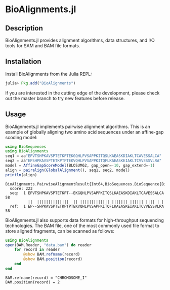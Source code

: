 BioAlignments.jl
================

Description
-----------

BioAlignments.jl provides alignment algorithms, data structures, and
I/O tools for SAM and BAM file formats.


Installation
------------

Install BioAlignments from the Julia REPL:

```julia
julia> Pkg.add("BioAlignments")
```

If you are interested in the cutting edge of the development, please check out
the master branch to try new features before release.


Usage
-----

BioAlignments.jl implements pairwise alignment algorithms. This is an example of
globally aligning two amino acid sequences under an affine-gap scoding model:
```julia
using BioSequences
using BioAlignments
seq1 = aa"EPVTSHPKAVSPTETKPTEKGQHLPVSAPPKITQSLKAEASKDIAKLTCAVESSALCA"
seq2 = aa"EPSHPKAVSPTETKPTPTEKVQHLPVSAPPKITQFLKAEASKEIAKLTCVVESSVLRA"
model = AffineGapScoreModel(BLOSUM62, gap_open=-10, gap_extend=-1)
align = pairalign(GlobalAlignment(), seq1, seq2, model)
println(align)
```

    BioAlignments.PairwiseAlignmentResult{Int64,BioSequences.BioSequence{BioSequences.AminoAcidAlphabet},BioSequences.BioSequence{BioSequences.AminoAcidAlphabet}}:
      score: 223
      seq:  1 EPVTSHPKAVSPTETKPT--EKGQHLPVSAPPKITQSLKAEASKDIAKLTCAVESSALCA 58
              ||  ||||||||||||||  || ||||||||||||| ||||||| |||||| |||| | |
      ref:  1 EP--SHPKAVSPTETKPTPTEKVQHLPVSAPPKITQFLKAEASKEIAKLTCVVESSVLRA 58

BioAlignments.jl also supports data formats for high-throughput sequencing
technologies. The BAM file, one of the most commonly used file format to store
aligned fragments, can be scanned as follows:
```julia
using BioAlignments
open(BAM.Reader, "data.bam") do reader
    for record in reader
        @show BAM.refname(record)
        @show BAM.position(record)
    end
end
```

    BAM.refname(record) = "CHROMOSOME_I"
    BAM.position(record) = 2
